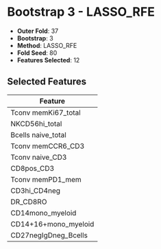 # Bootstrap 3 - LASSO_RFE

- **Outer Fold**: 37
- **Bootstrap**: 3
- **Method**: LASSO_RFE
- **Fold Seed**: 80
- **Features Selected**: 12

## Selected Features

| Feature |
|---------|
| Tconv memKi67_total |
| NKCD56hi_total |
| Bcells naive_total |
| Tconv memCCR6_CD3 |
| Tconv naive_CD3 |
| CD8pos_CD3 |
| Tconv memPD1_mem |
| CD3hi_CD4neg |
| DR_CD8RO |
| CD14mono_myeloid |
| CD14+16+mono_myeloid |
| CD27negIgDneg_Bcells |
